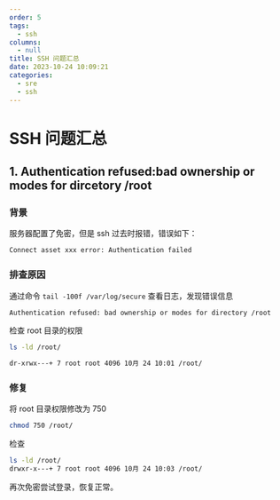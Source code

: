 ```yaml
---
order: 5
tags: 
  - ssh
columns: 
  - null
title: SSH 问题汇总
date: 2023-10-24 10:09:21
categories: 
  - sre
  - ssh
---
```


# SSH 问题汇总

## 1. Authentication refused:bad ownership or modes for dircetory /root

### 背景

服务器配置了免密，但是 ssh 过去时报错，错误如下：

```bash
Connect asset xxx error: Authentication failed
```

### 排查原因

通过命令 `tail -100f /var/log/secure` 查看日志，发现错误信息

```bash
Authentication refused: bad ownership or modes for directory /root
```

检查 root 目录的权限

```bash
ls -ld /root/

dr-xrwx---+ 7 root root 4096 10月 24 10:01 /root/
```

### 修复

将 root 目录权限修改为 750

```bash
chmod 750 /root/
```

检查

```bash
ls -ld /root/
drwxr-x---+ 7 root root 4096 10月 24 10:03 /root/
```

再次免密尝试登录，恢复正常。
